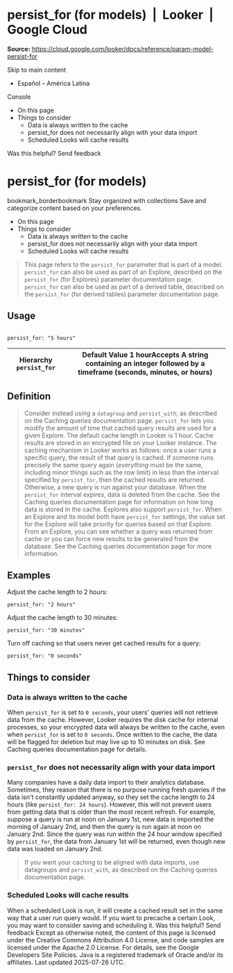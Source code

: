 # persist_for (for models)  |  Looker  |  Google Cloud

**Source:** https://cloud.google.com/looker/docs/reference/param-model-persist-for

Skip to main content 
  * Español – América Latina

Console 


  * On this page
  * Things to consider
    * Data is always written to the cache
    * persist_for does not necessarily align with your data import
    * Scheduled Looks will cache results




Was this helpful?
Send feedback 
#  persist_for (for models)
bookmark_borderbookmark Stay organized with collections  Save and categorize content based on your preferences.
  * On this page
  * Things to consider
    * Data is always written to the cache
    * persist_for does not necessarily align with your data import
    * Scheduled Looks will cache results


> This page refers to the `persist_for` parameter that is part of a model.
> `persist_for` can also be used as part of an Explore, described on the `persist_for` (for Explores) parameter documentation page.
> `persist_for` can also be used as part of a derived table, described on the `persist_for` (for derived tables) parameter documentation page.
## Usage
```

persist_for: "5 hours"

```

Hierarchy `persist_for` |  Default Value 1 hourAccepts A string containing an integer followed by a timeframe (seconds, minutes, or hours)   
---|---  
## Definition
> Consider instead using a `datagroup` and `persist_with`, as described on the Caching queries documentation page.
`persist_for` lets you modify the amount of time that cached query results are used for a given Explore. The default cache length in Looker is 1 hour. Cache results are stored in an encrypted file on your Looker instance.
The caching mechanism in Looker works as follows: once a user runs a specific query, the result of that query is cached. If someone runs precisely the same query again (_everything_ must be the same, including minor things such as the row limit) in less than the interval specified by `persist_for`, then the cached results are returned. Otherwise, a new query is run against your database.
When the `persist_for` interval expires, data is deleted from the cache. See the Caching queries documentation page for information on how long data is stored in the cache.
Explores also support `persist_for`. When an Explore and its model both have `persist_for` settings, the value set for the Explore will take priority for queries based on that Explore.
> From an Explore, you can see whether a query was returned from cache or you can force new results to be generated from the database. See the Caching queries documentation page for more information.
## Examples
Adjust the cache length to 2 hours:
```
persist_for: "2 hours"

```

Adjust the cache length to 30 minutes:
```
persist_for: "30 minutes"

```

Turn off caching so that users never get cached results for a query:
```
persist_for: "0 seconds"

```

## Things to consider
### Data is always written to the cache
When `persist_for` is set to `0 seconds`, your users' queries will not retrieve data from the cache. However, Looker requires the disk cache for internal processes, so your encrypted data will always be written to the cache, even when `persist_for` is set to `0 seconds`. Once written to the cache, the data will be flagged for deletion but may live up to 10 minutes on disk. See Caching queries documentation page for details.
###  `persist_for` does not necessarily align with your data import
Many companies have a daily data import to their analytics database. Sometimes, they reason that there is no purpose running fresh queries if the data isn't constantly updated anyway, so they set the cache length to 24 hours (like `persist_for: 24 hours`). However, this will not prevent users from getting data that is older than the most recent refresh.
For example, suppose a query is run at noon on January 1st, new data is imported the morning of January 2nd, and then the query is run again at noon on January 2nd. Since the query was run within the 24 hour window specified by `persist_for`, the data from January 1st will be returned, even though new data was loaded on January 2nd.
> If you want your caching to be aligned with data imports, use datagroups and `persist_with`, as described on the Caching queries documentation page.
### Scheduled Looks will cache results
When a scheduled Look is run, it will create a cached result set in the same way that a user run query would. If you want to precache a certain Look, you may want to consider saving and scheduling it.
Was this helpful?
Send feedback 
Except as otherwise noted, the content of this page is licensed under the Creative Commons Attribution 4.0 License, and code samples are licensed under the Apache 2.0 License. For details, see the Google Developers Site Policies. Java is a registered trademark of Oracle and/or its affiliates.
Last updated 2025-07-26 UTC.


